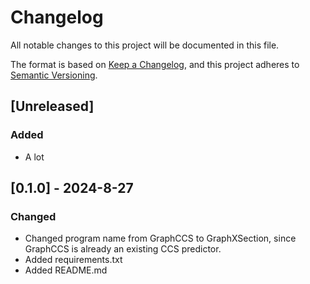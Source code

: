 # Changelog

All notable changes to this project will be documented in this file.

The format is based on [Keep a Changelog](https://keepachangelog.com/en/1.0.0/),
and this project adheres to [Semantic Versioning](https://semver.org/spec/v2.0.0.html).

## [Unreleased]

### Added
- A lot

## [0.1.0] - 2024-8-27

### Changed
- Changed program name from GraphCCS to GraphXSection, since GraphCCS is already an existing CCS predictor.
- Added requirements.txt
- Added README.md